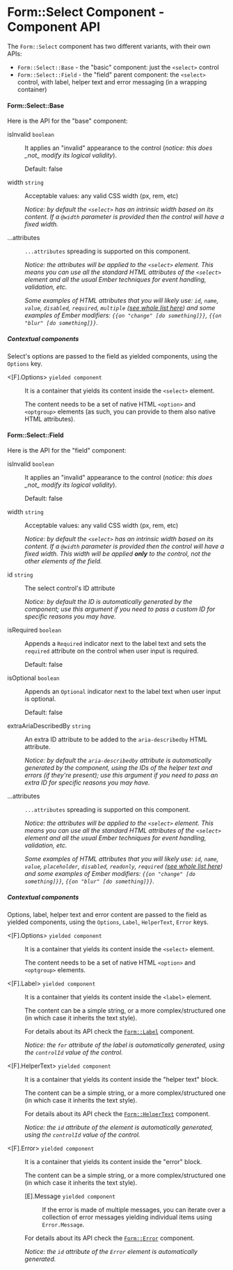 # Form::Select Component - Component API

The `Form::Select` component has two different variants, with their own APIs:

*   `Form::Select::Base` - the "basic" component: just the `<select>` control
*   `Form::Select::Field` - the "field" parent component: the `<select>` control, with label, helper text and error messaging (in a wrapping container)

#### Form::Select::Base

Here is the API for the "base" component:

<dl class="dummy-component-props" aria-labelledby="component-api-form-text-select-base"><dt>isInvalid <code>boolean</code></dt><dd><p>It applies an "invalid" appearance to the control (<em>notice: this does _not_ modify its logical validity</em>).</p><p>Default: <span class="default">false</span></p></dd><dt>width <code>string</code></dt><dd><p>Acceptable values: any valid CSS width (px, rem, etc)</p><p><em>Notice: by default the <code class="dummy-code">&lt;select&gt;</code> has an intrinsic width based on its content. If a <code class="dummy-code">@width</code> parameter is provided then the control will have a fixed width.</em></p></dd><dt>...attributes</dt><dd><p><code class="dummy-code">...attributes</code> spreading is supported on this component.</p><p><em>Notice: the attributes will be applied to the <code class="dummy-code">&lt;select&gt;</code> element. This means you can use all the standard HTML attributes of the <code class="dummy-code">&lt;select&gt;</code> element and all the usual Ember techniques for event handling, validation, etc.</em></p><p><em>Some examples of HTML attributes that you will likely use: <code class="dummy-code">id</code>, <code class="dummy-code">name</code>, <code class="dummy-code">value</code>, <code class="dummy-code">disabled</code>, <code class="dummy-code">required</code>, <code class="dummy-code">multiple</code> (<a href="https://developer.mozilla.org/en-US/docs/Web/HTML/Element/select#attributes" rel="noopener noreferrer">see whole list here</a>) and some examples of Ember modifiers: <code class="dummy-code">{{on "change" [do something]}}</code>, <code class="dummy-code">{{on "blur" [do something]}}</code>.</em></p></dd></dl>

##### Contextual components

Select's options are passed to the field as yielded components, using the `Options` key.

<dl class="dummy-component-props" aria-labelledby="component-api-form-text-select-base-contextual-components"><dt>&lt;[F].Options&gt; <code>yielded component</code></dt><dd><p>It is a container that yields its content inside the <code class="dummy-code">&lt;select&gt;</code> element.</p><p>The content needs to be a set of native HTML <code class="dummy-code">&lt;option&gt;</code> and <code class="dummy-code">&lt;optgroup&gt;</code> elements (as such, you can provide to them also native HTML attributes).</p></dd></dl>

#### Form::Select::Field

Here is the API for the "field" component:

<dl class="dummy-component-props" aria-labelledby="component-api-form-text-select-field"><dt>isInvalid <code>boolean</code></dt><dd><p>It applies an "invalid" appearance to the control (<em>notice: this does _not_ modify its logical validity</em>).</p><p>Default: <span class="default">false</span></p></dd><dt>width <code>string</code></dt><dd><p>Acceptable values: any valid CSS width (px, rem, etc)</p><p><em>Notice: by default the <code class="dummy-code">&lt;select&gt;</code> has an intrinsic width based on its content. If a <code class="dummy-code">@width</code> parameter is provided then the control will have a fixed width. This width will be applied <strong>only</strong> to the control, not the other elements of the field.</em></p></dd><dt>id <code>string</code></dt><dd><p>The select control's ID attribute</p><p><em>Notice: by default the ID is automatically generated by the component; use this argument if you need to pass a custom ID for specific reasons you may have.</em></p></dd><dt>isRequired <code>boolean</code></dt><dd><p>Appends a <code class="dummy-code">Required</code> indicator next to the label text and sets the <code class="dummy-code">required</code> attribute on the control when user input is required.</p><p>Default: <span class="default">false</span></p></dd><dt>isOptional <code>boolean</code></dt><dd><p>Appends an <code class="dummy-code">Optional</code> indicator next to the label text when user input is optional.</p><p>Default: <span class="default">false</span></p></dd><dt>extraAriaDescribedBy <code>string</code></dt><dd><p>An extra ID attribute to be added to the <code class="dummy-code">aria-describedby</code> HTML attribute.</p><p><em>Notice: by default the <code class="dummy-code">aria-describedby</code> attribute is automatically generated by the component, using the IDs of the helper text and errors (if they're present); use this argument if you need to pass an extra ID for specific reasons you may have.</em></p></dd><dt>...attributes</dt><dd><p><code class="dummy-code">...attributes</code> spreading is supported on this component.</p><p><em>Notice: the attributes will be applied to the <code class="dummy-code">&lt;select&gt;</code> element. This means you can use all the standard HTML attributes of the <code class="dummy-code">&lt;select&gt;</code> element and all the usual Ember techniques for event handling, validation, etc.</em></p><p><em>Some examples of HTML attributes that you will likely use: <code class="dummy-code">id</code>, <code class="dummy-code">name</code>, <code class="dummy-code">value</code>, <code class="dummy-code">placeholder</code>, <code class="dummy-code">disabled</code>, <code class="dummy-code">readonly</code>, <code class="dummy-code">required</code> (<a href="https://developer.mozilla.org/en-US/docs/Web/HTML/Element/select#attributes" rel="noopener noreferrer">see whole list here</a>) and some examples of Ember modifiers: <code class="dummy-code">{{on "change" [do something]}}</code>, <code class="dummy-code">{{on "blur" [do something]}}</code>.</em></p></dd></dl>

##### Contextual components

Options, label, helper text and error content are passed to the field as yielded components, using the `Options`, `Label`, `HelperText`, `Error` keys.

<dl class="dummy-component-props" aria-labelledby="component-api-form-text-select-field-contextual-components"><dt>&lt;[F].Options&gt; <code>yielded component</code></dt><dd><p>It is a container that yields its content inside the <code class="dummy-code">&lt;select&gt;</code> element.</p><p>The content needs to be a set of native HTML <code class="dummy-code">&lt;option&gt;</code> and <code class="dummy-code">&lt;optgroup&gt;</code> elements.</p></dd><dt>&lt;[F].Label&gt; <code>yielded component</code></dt><dd><p>It is a container that yields its content inside the <code class="dummy-code">&lt;label&gt;</code> element.</p><p>The content can be a simple string, or a more complex/structured one (in which case it inherits the text style).</p><p>For details about its API check the <a href="/components/form/base-elements/01_overview/"><code class="dummy-code">Form::Label</code></a> component.</p><p><em>Notice: the <code class="dummy-code">for</code> attribute of the label is automatically generated, using the <code class="dummy-code">controlId</code> value of the control.</em></p></dd><dt>&lt;[F].HelperText&gt; <code>yielded component</code></dt><dd><p>It is a container that yields its content inside the "helper text" block.</p><p>The content can be a simple string, or a more complex/structured one (in which case it inherits the text style).</p><p>For details about its API check the <a href="/components/form/base-elements/01_overview/"><code class="dummy-code">Form::HelperText</code></a> component.</p><p><em>Notice: the <code class="dummy-code">id</code> attribute of the element is automatically generated, using the <code class="dummy-code">controlId</code> value of the control.</em></p></dd><dt>&lt;[F].Error&gt; <code>yielded component</code></dt><dd><p>It is a container that yields its content inside the "error" block.</p><p>The content can be a simple string, or a more complex/structured one (in which case it inherits the text style).</p><dl class="dummy-component-props"><dt>[E].Message <code>yielded component</code></dt><dd><p>If the error is made of multiple messages, you can iterate over a collection of error messages yielding individual items using <code class="dummy-code">Error.Message</code>.</p></dd></dl><p>For details about its API check the <a href="/components/form/base-elements/01_overview/"><code class="dummy-code">Form::Error</code></a> component.</p><p><em>Notice: the <code class="dummy-code">id</code> attribute of the <code class="dummy-code">Error</code> element is automatically generated.</em></p></dd></dl>